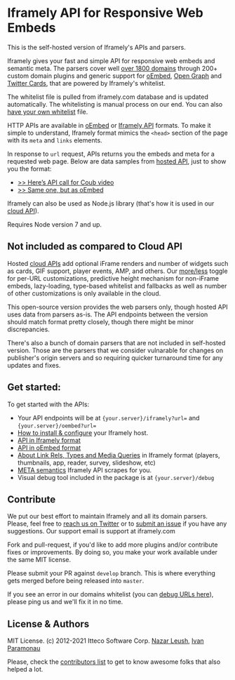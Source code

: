 # Iframely API for Responsive Web Embeds

This is the self-hosted version of Iframely's APIs and parsers. 

Iframely gives your fast and simple API for responsive web embeds and semantic meta. The parsers cover well [over 1800 domains](https://iframely.com/domains) through 200+ custom domain plugins and generic support for [oEmbed](http://oembed.com/), [Open Graph](http://ogp.me/) and [Twitter Cards](https://dev.twitter.com/docs/cards), that are powered by Iframely's whitelist. 

The whitelist file is pulled from iframely.com database and is updated automatically. The whitelisting is manual process on our end. You can also [have your own whitelist](https://iframely.com/docs/whitelist-format) file. 

HTTP APIs are available in [oEmbed](https://iframely.com/docs/oembed-api) or [Iframely API](https://iframely.com/docs/iframely-api) formats. To make it simple to understand, Iframely format mimics the `<head>` section of the page with its `meta` and `links` elements.

In response to `url` request, APIs returns you the embeds and meta for a requested web page. Below are data samples from [hosted API](https://iframely.com), just to show you the format:

- [>> Here’s API call for Coub video](http://iframe.ly/ACcM3Y.json)
- [>> Same one, but as oEmbed](http://iframe.ly/ACcM3Y.oembed)

Iframely can also be used as Node.js library (that's how it is used in our [cloud API](https://iframely.com)). 

Requires Node version 7 and up. 


## Not included as compared to Cloud API

Hosted [cloud APIs](https://iframely.com) add optional iFrame renders and number of widgets such as cards, GIF support, player events, AMP, and others. Our [more/less](https://iframely.com/docs/more-less) toggle for per-URL customizations, predictive height mechanism for non-iFrame embeds, lazy-loading, type-based whitelist and fallbacks as well as number of other customizations is only available in the cloud. 

This open-source version provides the web parsers only, though hosted API uses data from parsers as-is. The API endpoints between the version should match format pretty closely, though there might be minor discrepancies.

There's also a bunch of domain parsers that are not included in self-hosted version. Those are the parsers that we consider vulnarable for changes on publisher's origin servers and so requiring quicker turnaround time for any updates and fixes.


## Get started:

To get started with the APIs: 

 - Your API endpoints will be at `{your.server}/iframely?url=` and `{your.server}/oembed?url=`
 - [How to install & configure](https://iframely.com/docs/host) your Iframely host.  
 - [API in Iframely format](https://iframely.com/docs/iframely-api)
 - [API in oEmbed format](https://iframely.com/docs/oembed-api)
 - [About Link Rels, Types and Media Queries](https://iframely.com/docs/links) in Iframely format (players, thumbnails, app, reader, survey, slideshow, etc)
 - [META semantics](https://iframely.com/docs/meta) Iframely API scrapes for you.
 - Visual debug tool included in the package is at `{your.server}/debug`



## Contribute

We put our best effort to maintain Iframely and all its domain parsers. Please, feel free to [reach us on Twitter](http://twitter.com/iframely) or to [submit an issue](https://github.com/itteco/iframely/issues) if you have any suggestions. Our support email is support at iframely.com

Fork and pull-request, if you'd like to add more plugins and/or contribute fixes or improvements. By doing so, you make your work available under the same MIT license.

Please submit your PR against `develop` branch. This is where everything gets merged before being released into `master`.

If you see an error in our domains whitelist (you can [debug URLs here](http://iframely.com/debug)), please ping us and we'll fix it in no time.


## License & Authors

MIT License. (c) 2012-2021 Itteco Software Corp. [Nazar Leush](https://github.com/nleush), [Ivan Paramonau](https://twitter.com/iparamonau)

Please, check the [contributors list](https://github.com/itteco/iframely/graphs/contributors) to get to know awesome folks that also helped a lot.


